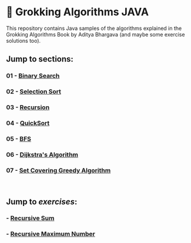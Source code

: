 # 🔰 Grokking Algorithms JAVA

This repository contains Java samples of the algorithms explained in the Grokking Algorithms Book by Aditya Bhargava (and maybe some exercise solutions too).

## Jump to **sections**:

### 01 - [Binary Search](src/BinarySearch.java)

### 02 - [Selection Sort](src/SelectionSort.java)

### 03 - [Recursion](src/Factorial.java)

### 04 - [QuickSort](src/Quicksort.java)

### 05 - [BFS](src/BFS.java)

### 06 - [Dijkstra's Algorithm](src/DijkstrasAlgorithm.java)

### 07 - [Set Covering Greedy Algorithm](src/SetCovering.java)

<br>

## Jump to _exercises_:

### - [Recursive Sum](src/RecursiveSum.java)

### - [Recursive Maximum Number](src/RecursiveMaxNum.java)
